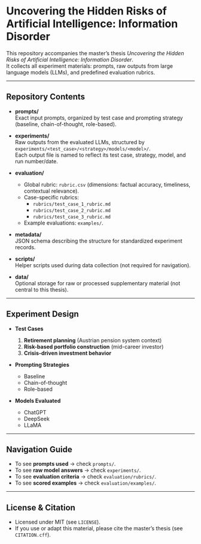 # Uncovering the Hidden Risks of Artificial Intelligence: Information Disorder

This repository accompanies the master’s thesis *Uncovering the Hidden Risks of Artificial Intelligence: Information Disorder*.  
It collects all experiment materials: prompts, raw outputs from large language models (LLMs), and predefined evaluation rubrics.

---

## Repository Contents

- **prompts/**  
  Exact input prompts, organized by test case and prompting strategy (baseline, chain-of-thought, role-based).

- **experiments/**  
  Raw outputs from the evaluated LLMs, structured by  
  `experiments/<test_case>/<strategy>/models/<model>/`.  
  Each output file is named to reflect its test case, strategy, model, and run number/date.

- **evaluation/**  
  - Global rubric: `rubric.csv` (dimensions: factual accuracy, timeliness, contextual relevance).  
  - Case-specific rubrics:  
    - `rubrics/test_case_1_rubric.md`  
    - `rubrics/test_case_2_rubric.md`  
    - `rubrics/test_case_3_rubric.md`  
  - Example evaluations: `examples/`.

- **metadata/**  
  JSON schema describing the structure for standardized experiment records.

- **scripts/**  
  Helper scripts used during data collection (not required for navigation).

- **data/**  
  Optional storage for raw or processed supplementary material (not central to this thesis).

---

## Experiment Design

- **Test Cases**
  1. **Retirement planning** (Austrian pension system context)  
  2. **Risk-based portfolio construction** (mid-career investor)  
  3. **Crisis-driven investment behavior**

- **Prompting Strategies**  
  - Baseline  
  - Chain-of-thought  
  - Role-based  

- **Models Evaluated**  
  - ChatGPT  
  - DeepSeek  
  - LLaMA  

---

## Navigation Guide

- To see **prompts used** → check `prompts/`.  
- To see **raw model answers** → check `experiments/`.  
- To see **evaluation criteria** → check `evaluation/rubrics/`.  
- To see **scored examples** → check `evaluation/examples/`.  

---

## License & Citation

- Licensed under MIT (see `LICENSE`).  
- If you use or adapt this material, please cite the master’s thesis (see `CITATION.cff`).  
